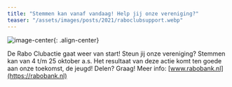```yaml
---
title: "Stemmen kan vanaf vandaag! Help jij onze vereniging?"
teaser: "/assets/images/posts/2021/raboclubsupport.webp"
---
```


![image-center](https://muziekvoerendaal.github.io/assets/images/posts/2021/raboclubsupport.webp){: .align-center}

De Rabo Clubactie gaat weer van start! Steun jij onze vereniging? Stemmen kan van 4 t/m 25 oktober a.s. Het resultaat van deze actie komt ten goede aan onze toekomst, de jeugd!
Delen? Graag!
Meer info: [www.rabobank.nl](https://rabobank.nl)